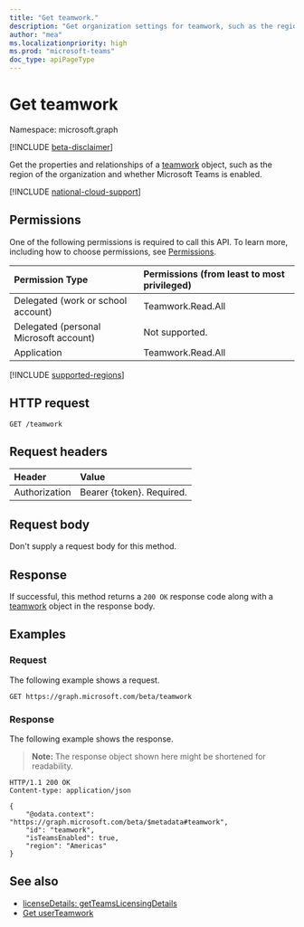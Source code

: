 ```yaml
---
title: "Get teamwork."
description: "Get organization settings for teamwork, such as the region of the organization and the Microsoft Teams enablement status."
author: "mea"
ms.localizationpriority: high
ms.prod: "microsoft-teams"
doc_type: apiPageType
---
```


# Get teamwork

Namespace: microsoft.graph

[!INCLUDE [beta-disclaimer](../../includes/beta-disclaimer.md)]

Get the properties and relationships of a [teamwork](../resources/teamwork.md) object, such as the region of the organization and whether Microsoft Teams is enabled.

[!INCLUDE [national-cloud-support](../../includes/all-clouds.md)]

## Permissions

One of the following permissions is required to call this API. To learn more, including how to choose permissions, see [Permissions](/graph/permissions-reference).

| Permission Type                        | Permissions (from least to most privileged)  |
| :------------------------------------- | :------------------------------------------------------------------------------------------------ |
| Delegated (work or school account)     | Teamwork.Read.All                                                                                 |
| Delegated (personal Microsoft account) | Not supported.                                                                                    |
| Application                            |  Teamwork.Read.All                                                                            |

[!INCLUDE [supported-regions](../../includes/teamwork-supported-regions.md)]

## HTTP request
<!-- { "blockType": "ignored" } -->
```http
GET /teamwork
```

## Request headers

| Header           | Value                      |
| :--------------- | :------------------------- |
| Authorization    | Bearer {token}. Required.  |

## Request body

Don't supply a request body for this method.

## Response

If successful, this method returns a `200 OK` response code along with a [teamwork](../resources/teamwork.md) object in the response body.

## Examples

### Request

The following example shows a request.

<!-- {
  "blockType": "request",
  "name": "get_teamworkSettings_for_organization",
}-->
```msgraph-interactive
GET https://graph.microsoft.com/beta/teamwork
```

### Response

The following example shows the response.

>**Note:** The response object shown here might be shortened for readability.

<!-- {
  "blockType": "response",
  "truncated": true,
  "@odata.type": "microsoft.graph.teamwork"
} -->
```http
HTTP/1.1 200 OK
Content-type: application/json

{
    "@odata.context": "https://graph.microsoft.com/beta/$metadata#teamwork",
    "id": "teamwork",
    "isTeamsEnabled": true,
    "region": "Americas"
}
```

## See also

- [licenseDetails: getTeamsLicensingDetails](licenseDetails-getteamslicensingdetails.md)
- [Get userTeamwork](userteamwork-get.md)
